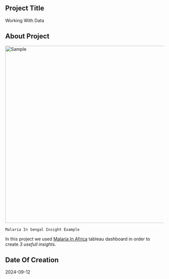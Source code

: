 ## Project Title

Working With Data

## About Project

<img width="563" alt="Sample" src="https://github.com/user-attachments/assets/4bcef41a-bb90-42de-902d-370ce33328e5" />

`Malaria In Sengal Insight Example`




In this project we used [Malaria In Africa](https://public.tableau.com/views/MakeoverMonday34Malaria_0/MalariainAfrica?:embed=y&:showVizHome=no&:display_count=y&:display_static_image=y&:bootstrapWhenNotified=true) tableau dashboard in order to create *3 usefull insights*.



## Date Of Creation 
2024-09-12
